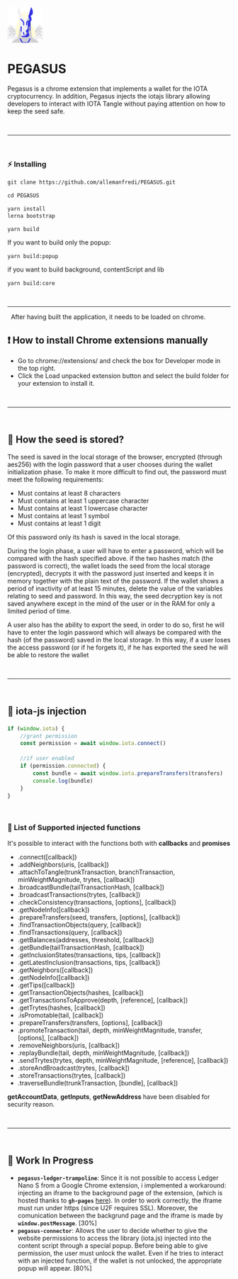 <img src="./packages/popup/public/material/logo/pegasus-128.png" width="80" height="80">

# PEGASUS
 Pegasus is a chrome extension that implements a wallet for the IOTA cryptocurrency. In addition, Pegasus injects the iotajs library allowing developers to interact with IOTA Tangle without paying attention on how to keep the seed safe.

&nbsp;

***

&nbsp;

### :zap: Installing

```
git clone https://github.com/allemanfredi/PEGASUS.git
```

```
cd PEGASUS
```

```
yarn install
lerna bootstrap
```

```
yarn build
```

If you want to build only the popup:

```
yarn build:popup
```

if you want to build background, contentScript and lib

```
yarn build:core
```

&nbsp;

***

&nbsp;
After having built the application, it needs to be loaded on chrome.

## :exclamation: How to install Chrome extensions manually

* Go to chrome://extensions/ and check the box for Developer mode in the top right.
* Click the Load unpacked extension button and select the build folder for your extension to install it.

&nbsp;

***

&nbsp;

## :seedling: How the seed is stored?

The seed is saved in the local storage of the browser, encrypted (through aes256) with the login password that a user chooses during the wallet initialization phase. To make it more difficult to find out, the password must meet the following requirements:

- Must contains at least 8 characters
- Must contains at least 1 uppercase character
- Must contains at least 1 lowercase character
- Must contains at least 1 symbol
- Must contains at least 1 digit

Of this password only its hash is saved in the local storage.

During the login phase, a user will have to enter a password, which will be compared with the hash specified above. if the two hashes match (the password is correct), the wallet loads the seed from the local storage (encrypted), decrypts it with the password just inserted and keeps it in memory together with the plain text of the password. If the wallet shows a period of inactivity of at least 15 minutes, delete the value of the variables relating to seed and password.
In this way, the seed decryption key is not saved anywhere except in the mind of the user or in the RAM for only a limited period of time.

A user also has the ability to export the seed, in order to do so, first he will have to enter the login password which will always be compared with the hash (of the password) saved in the local storage.
In this way, if a user loses the access password (or if he forgets it), if he has exported the seed he will be able to restore the wallet 

&nbsp;

***

&nbsp;

## :syringe: iota-js injection

```js
if (window.iota) {
    //grant permission
    const permission = await window.iota.connect()

    //if user enabled
    if (permission.connected) {
        const bundle = await window.iota.prepareTransfers(transfers)
        console.log(bundle)
    } 
}
```
&nbsp;
### :page_with_curl: List of Supported injected functions

It's possible to interact with the functions both with __callbacks__ and __promises__
 * .connect([callback])
 * .addNeighbors(uris, [callback])
 * .attachToTangle(trunkTransaction, branchTransaction, minWeightMagnitude, trytes, [callback])
 * .broadcastBundle(tailTransactionHash, [callback])
 * .broadcastTransactions(trytes, [callback])
 * .checkConsistency(transactions, [options], [callback])
 * .getNodeInfo([callback])
 * .prepareTransfers(seed, transfers, [options], [callback])
 * .findTransactionObjects(query, [callback])
 * .findTransactions(query, [callback])
 * .getBalances(addresses, threshold, [callback])
 * .getBundle(tailTransactionHash, [callback])
 * .getInclusionStates(transactions, tips, [callback])
 * .getLatestInclusion(transactions, tips, [callback])
 * .getNeighbors([callback])
 * .getNodeInfo([callback])
 * .getTips([callback])
 * .getTransactionObjects(hashes, [callback])
 * .getTransactionsToApprove(depth, [reference], [callback])
 * .getTrytes(hashes, [callback])
 * .isPromotable(tail, [callback])
 * .prepareTransfers(transfers, [options], [callback])
 * .promoteTransaction(tail, depth, minWeightMagnitude, transfer, [options], [callback])
 * .removeNeighbors(uris, [callback])
 * .replayBundle(tail, depth, minWeightMagnitude, [callback])
 * .sendTrytes(trytes, depth, minWeightMagnitude, [reference], [callback])
 * .storeAndBroadcast(trytes, [callback])
 * .storeTransactions(trytes, [callback])
 * .traverseBundle(trunkTransaction, [bundle], [callback])

__getAccountData__, __getInputs__, __getNewAddress__ have been disabled for security reason.

&nbsp;

***

&nbsp;

## :hammer: Work In Progress
* __`pegasus-ledger-trampoline`__: Since it is not possible to access Ledger Nano S from a Google Chrome extension, i implemented a workaround: injecting an iframe to the background page of the extension, (which is hosted thanks to __`gh-pages`__ [here](https://github.com/allemanfredi/pegasus-ledger-trampoline/tree/master)). In order to work correctly, the iframe must run under https (since U2F requires SSL). Moreover, the comunication between the backgrund page and the iframe is made by __`window.postMessage`__. [30%]
* __`pegasus-connector`__: Allows the user to decide whether to give the website permissions to access the library (iota.js) injected into the content script through a special popup. Before being able to give permission, the user must unlock the wallet. Even if he tries to interact with an injected function, if the wallet is not unlocked, the appropriate popup will appear. [80%]



